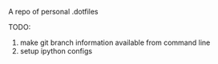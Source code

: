 A repo of personal .dotfiles

TODO:
  1. make git branch information available from command line
  2. setup ipython configs
